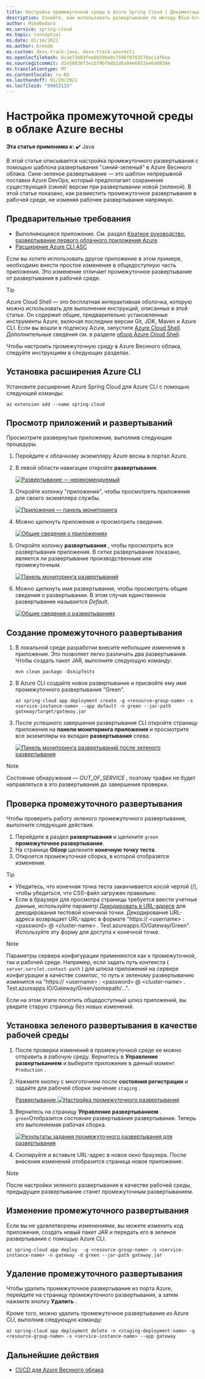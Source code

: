 ```yaml
---
title: Настройка промежуточной среды в Azure Spring Cloud | Документация Майкрософт
description: Узнайте, как использовать развертывание по методу Blue-Green с помощью Azure Spring Cloud
author: MikeDodaro
ms.service: spring-cloud
ms.topic: conceptual
ms.date: 01/14/2021
ms.author: brendm
ms.custom: devx-track-java, devx-track-azurecli
ms.openlocfilehash: 8cae73e03fee0b59be0c7596f0783570ac14f6ee
ms.sourcegitcommit: d1e56036f3ecb79bfbdb2d6a84e6932ee6a0830e
ms.translationtype: MT
ms.contentlocale: ru-RU
ms.lasthandoff: 01/29/2021
ms.locfileid: "99053115"
---
```

# <a name="set-up-a-staging-environment-in-azure-spring-cloud"></a>Настройка промежуточной среды в облаке Azure весны

**Эта статья применима к:** ✔️ Java

В этой статье описывается настройка промежуточного развертывания с помощью шаблона развертывания "синий-зеленый" в Azure Веснного облака. Сине-зеленое развертывание — это шаблон непрерывной поставки Azure DevOps, который предполагает сохранение существующей (синей) версии при развертывании новой (зеленой). В этой статье показано, как разместить промежуточное развертывание в рабочей среде, не изменяя рабочее развертывание напрямую.

## <a name="prerequisites"></a>Предварительные требования

* Выполняющееся приложение.  См. раздел [Краткое руководство. развертывание первого облачного приложения Azure](spring-cloud-quickstart.md).
* [Расширение Azure CLI ASC](https://docs.microsoft.com/cli/azure/azure-cli-extensions-overview)

Если вы хотите использовать другое приложение в этом примере, необходимо внести простое изменение в общедоступную часть приложения.  Это изменение отличает промежуточное развертывание от развертывания в рабочей среде.

>[!TIP]
> Azure Cloud Shell — это бесплатная интерактивная оболочка, которую можно использовать для выполнения инструкций, описанных в этой статье.  Он содержит общие, предварительно установленные инструменты Azure, включая последние версии Git, JDK, Maven и Azure CLI. Если вы вошли в подписку Azure, запустите [Azure Cloud Shell](https://shell.azure.com).  Дополнительные сведения см. в разделе [обзор Azure Cloud Shell](../cloud-shell/overview.md).

Чтобы настроить промежуточную среду в Azure Веснного облака, следуйте инструкциям в следующих разделах.

## <a name="install-the-azure-cli-extension"></a>Установка расширения Azure CLI

Установите расширение Azure Spring Cloud для Azure CLI с помощью следующей команды:

```azurecli
az extension add --name spring-cloud
```
    
## <a name="view-apps-and-deployments"></a>Просмотр приложений и развертываний

Просмотрите развернутые приложения, выполнив следующие процедуры.

1. Перейдите к облачному экземпляру Azure весны в портал Azure.

1. В левой области навигации откройте **развертывания**.

    [![Развертывание — нерекомендуемый](media/spring-cloud-blue-green-staging/deployments.png)](media/spring-cloud-blue-green-staging/deployments.png)

1. Откройте колонку "приложения", чтобы просмотреть приложения для своего экземпляра службы.

    [![Приложения — панель мониторинга](media/spring-cloud-blue-green-staging/app-dashboard.png)](media/spring-cloud-blue-green-staging/app-dashboard.png)

1. Можно щелкнуть приложение и просмотреть сведения.

    [![Общие сведения о приложениях](media/spring-cloud-blue-green-staging/app-overview.png)](media/spring-cloud-blue-green-staging/app-overview.png)

1. Откройте колонку **развертывания** , чтобы просмотреть все развертывания приложения. В сетке развертывания показано, является ли развертывание производственным или промежуточным.

    [![Панель мониторинга развертываний](media/spring-cloud-blue-green-staging/deployments-dashboard.png)](media/spring-cloud-blue-green-staging/deployments-dashboard.png)

1. Можно щелкнуть имя развертывания, чтобы просмотреть общие сведения о развертывании. В этом случае единственное развертывание называется *Default*.

    [![Общие сведения о развертываниях](media/spring-cloud-blue-green-staging/deployments-overview.png)](media/spring-cloud-blue-green-staging/deployments-overview.png)
    

## <a name="create-a-staging-deployment"></a>Создание промежуточного развертывания

1. В локальной среде разработки внесите небольшие изменения в приложение. Это позволяет легко различать два развертывания. Чтобы создать пакет JAR, выполните следующую команду: 

    ```console
    mvn clean package -DskipTests
    ```

1. В Azure CLI создайте новое развертывание и присвойте ему имя промежуточного развертывания "Green".

    ```azurecli
    az spring-cloud app deployment create -g <resource-group-name> -s <service-instance-name> --app default -n green --jar-path gateway/target/gateway.jar
    ```

1. После успешного завершения развертывания CLI откройте страницу приложения на **панели мониторинга приложения** и просмотрите все экземпляры на вкладке **развертывания** слева.

   [![Панель мониторинга развертываний после зеленого развертывания](media/spring-cloud-blue-green-staging/deployments-dashboard-2.png)](media/spring-cloud-blue-green-staging/deployments-dashboard-2.png)

  
> [!NOTE]
> Состояние обнаружения — *OUT_OF_SERVICE* , поэтому трафик не будет направляться в это развертывание до завершения проверки.

## <a name="verify-the-staging-deployment"></a>Проверка промежуточного развертывания

Чтобы проверить работу зеленого промежуточного развертывания, выполните следующие действия.
1. Перейдите в раздел **развертывания** и щелкните `green` **промежуточное развертывание**.
1. На странице **Обзор** щелкните **конечную точку теста**.
1. Откроется промежуточная сборка, в которой отобразятся изменения.

>[!TIP]
> * Убедитесь, что конечная точка теста заканчивается косой чертой (/), чтобы убедиться, что CSS-файл загружен правильно.  
> * Если в браузере для просмотра страницы требуется ввести учетные данные, используйте параметр [Декодировать в URL-адресе](https://www.urldecoder.org/) для декодирования тестовой конечной точки. Декодирование URL-адреса возвращает URL-адрес в формате "https:// \<username> : \<password> @ \<cluster-name> . Test.azureapps.IO/Gateway/Green".  Используйте эту форму для доступа к конечной точке.

>[!NOTE]    
> Параметры сервера конфигурации применяются как к промежуточной, так и рабочей среде. Например, если задать путь контекста ( `server.servlet.context-path` ) для шлюза приложений на сервере конфигурации в качестве *сомепас*, то путь к зеленому развертыванию изменится на "https:// \<username> : \<password> @ \<cluster-name> . Test.azureapps.IO/Gateway/Green/somepath/...".
 
 Если на этом этапе посетить общедоступный шлюз приложений, вы увидите старую страницу без новых изменений.
    
## <a name="set-the-green-deployment-as-the-production-environment"></a>Установка зеленого развертывания в качестве рабочей среды

1. После проверки изменений в промежуточной среде ее можно отправить в рабочую среду. Вернитесь в **Управление развертыванием** и выберите приложение в данный момент `Production` .

1. Нажмите кнопку с многоточием после **состояния регистрации** и задайте для рабочей сборки значение `staging` .

   [Развертывание ![ Настройка промежуточного развертывания](media/spring-cloud-blue-green-staging/set-staging-deployment.png)](media/spring-cloud-blue-green-staging/set-staging-deployment.png)

1. Вернитесь на страницу **Управление развертыванием** .  `green`Отобразится состояние развертывания развертывания.  Теперь это выполняемая рабочая сборка.

   [![Результаты задания промежуточного развертывания для развертывания](media/spring-cloud-blue-green-staging/set-staging-deployment-result.png)](media/spring-cloud-blue-green-staging/set-staging-deployment-result.png)

1. Скопируйте и вставьте URL-адрес в новое окно браузера. После внесения изменений отобразится страница новое приложение.

>[!NOTE]
> После настройки зеленого развертывания в качестве рабочей среды, предыдущее развертывание станет промежуточным развертыванием.

## <a name="modify-the-staging-deployment"></a>Изменение промежуточного развертывания

Если вы не удовлетворены изменениями, вы можете изменить код приложения, создать новый пакет JAR и передать его в зеленое развертывание с помощью Azure CLI.

```azurecli
az spring-cloud app deploy  -g <resource-group-name> -s <service-instance-name> -n gateway -d green --jar-path gateway.jar
```

## <a name="delete-the-staging-deployment"></a>Удаление промежуточного развертывания

Чтобы удалить промежуточное развертывание из порта Azure, перейдите на страницу промежуточного развертывания, а затем нажмите кнопку **Удалить** .

Кроме того, можно удалить промежуточное развертывание из Azure CLI, выполнив следующую команду:

```azurecli
az spring-cloud app deployment delete -n <staging-deployment-name> -g <resource-group-name> -s <service-instance-name> --app gateway
```

## <a name="next-steps"></a>Дальнейшие действия

* [CI/CD для Azure Веснного облака](https://review.docs.microsoft.com/azure/spring-cloud/spring-cloud-howto-cicd?branch=pr-en-us-142929&pivots=programming-language-java)